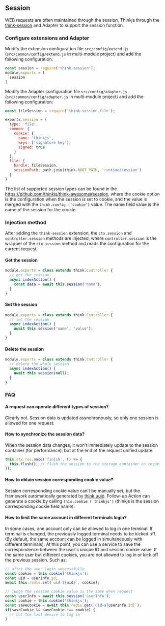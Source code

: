 ## Session

WEB requests are often maintained through the session, Thinkjs through the [think-session](https://github.com/thinkjs/think-session) and Adapter to support the session function.

### Configure extensions and Adapter

Modify the extension configuration file `src/config/extend.js` (`src/common/config/extend.js` in multi-module project) and add the following configuration:

```js
const session = require('think-session');
module.exports = [
  session
]
```

Modify the Adapter configuration file `src/config/adapter.js` (`src/common/config/adapter.js` in multi-module project) and add the following configuration:

```js
const fileSession = require('think-session-file');

exports.session = {
  type: 'file',
  common: {
    cookie: {
      name: 'thinkjs',
      keys: ['signature key'],
      signed: true
    }
  },
  file: {
    handle: fileSession,
    sessionPath: path.join(think.ROOT_PATH, 'runtime/session')
  }
}
```

The list of supported session types can be found in the <https://github.com/thinkjs/think-awesome#session>, where the cookie option is the configuration when the session is set to cookie, and the value is merged with the `think.config ('cookie')` value. The name field value is the name of the session for the cookie.


### Injection method

After adding the `think-session` extension, the `ctx.session` and `controller.session` methods are injected, where `controller.session` is the wrapper of the `ctx.session` method and reads the configuration for the current request.

#### Get the session

```js
module.exports = class extends think.Controller {
  // get the session
  async indexAction() {
    const data = await this.session('name');
  }
}
```

#### Set the session

```js
module.exports = class extends think.Controller {
  // set the session
  async indexAction() {
    await this.session('name', 'value');
  }
}
```

#### Delete the session

```js
module.exports = class extends think.Controller {
  // delete the whole session
  async indexAction() {
    await this.session(null);
  }
}
```

### FAQ

#### A request can operate different types of session?

Clearly not. Session data is updated asynchronously, so only one session is allowed for one request.

#### How to synchronize the session data?

When the session data changes, it won't immediately update to the session container (for performance), but at the end of the request unified update.

```js
this.ctx.res.once('finish', () => {
  this.flush(); // flush the session to the storage container on request
});
```

#### How to obtain session corresponding cookie value?

Session corresponding cookie value can't be manually set, but the framework automatically generated by [think.uuid](/doc/3.0/think.html#toc-9ac). Follow-up Action can generate a cookie by calling `this.cookie ('thinkjs')` (thinkjs is the session corresponding cookie field name).

#### How to limit the same account in different terminals login?

In some cases, one account only can be allowed to log in one terminal. If terminal is changed, the previously logged terminal needs to be kicked off. (By default, the same account can be logged in simultaneously with different terminals). At this point, you can use a service to save the correspondence between the user's unique ID and session cookie value. If the same user but different cookies, you are not allowed to log in or kick off the previous session. Such as:

```js
// after the user login successfully
const cookie = this.cookie('thinkjs');
const uid = userInfo.id;
await this.redis.set(`uid-${uid}`, cookie);

// judge the session cookie value is the same when request
const userInfo = await this.session('userInfo');
const cookie = this.cookie('thinkjs');
const saveCookie = await this.redis.get(`uid-${userInfo.id}`);
if(saveCookie && saveCookie !== cookie) {
  // not the last device to log in
}
```
